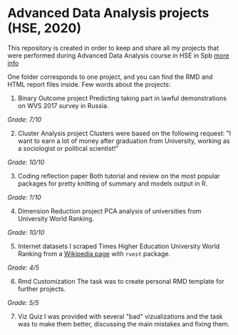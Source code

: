 # Advanced Data Analysis projects (HSE, 2020)

This repository is created in order to keep and share all my projects that were performed during Advanced Data Analysis course in HSE in Spb [more info](https://spb.hse.ru/en/ba/soc/courses/375312875.html)

One folder corresponds to one project, and you can find the RMD and HTML report files inside. Few words about the projects:
1. Binary Outcome project
Predicting taking part in lawful demonstrations on WVS 2017 survey in Russia.

*Grade: 7/10*

2. Cluster Analysis project
Clusters were based on the following request: "I want to earn a lot of money after graduation from University, working as a sociologist or political scientist!"

*Grade: 10/10*

3. Coding reflection paper
Both tutorial and review on the most popular packages for pretty knitting of summary and models output in R.

*Grade: ?/10*

4. Dimension Reduction project
PCA analysis of universities from University World Ranking.

*Grade: 10/10*

5. Internet datasets 
I scraped Times Higher Education University World Ranking from a [Wikipedia page](https://en.wikipedia.org/wiki/Times_Higher_Education_World_University_Rankings) with `rvest` package.

*Grade: 4/5*


6. Rmd Customization
The task was to create personal RMD template for further projects.

*Grade: 5/5*

7. Viz Quiz
I was provided with several "bad" vizualizations and the task was to make them better, discussing the main mistakes and fixing them. 
